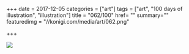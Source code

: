 +++
date = 2017-12-05
categories = ["art"]
tags = ["art", "100 days of illustration", "illustration"]
title = "062/100"
href= ""
summary=""
featuredimg = "//konigi.com/media/art/062.png"

+++

<img src="//konigi.com/media/art/062.png" />
